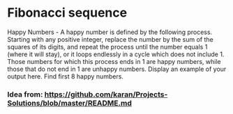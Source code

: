 # Fibonacci sequence

Happy Numbers - A happy number is defined by the following process. 
Starting with any positive integer, replace the number by the sum of the squares of its digits, and repeat the process until the number equals 1 (where it will stay), or it loops endlessly in a cycle which does not include 1. 
Those numbers for which this process ends in 1 are happy numbers, while those that do not end in 1 are unhappy numbers. 
Display an example of your output here. Find first 8 happy numbers.

### Idea from: https://github.com/karan/Projects-Solutions/blob/master/README.md